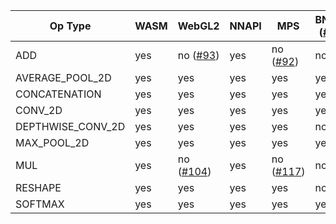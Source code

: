 | Op Type | WASM | WebGL2 | NNAPI | MPS | BNNS ([#8](https://github.com/intel/webml-polyfill/issues/8))
|----|------|--------|-------|-----|-----|
| ADD | yes | no ([#93](https://github.com/intel/webml-polyfill/issues/93)) | yes | no ([#92](https://github.com/intel/webml-polyfill/issues/92))| no
| AVERAGE_POOL_2D | yes | yes| yes | yes | yes
| CONCATENATION | yes | yes| yes | yes | yes
| CONV_2D | yes | yes| yes | yes | yes
| DEPTHWISE_CONV_2D | yes | yes| yes | yes | no
| MAX_POOL_2D |  yes | yes| yes | yes | yes
| MUL |  yes | no ([#104](https://github.com/intel/webml-polyfill/issues/104)) | yes | no ([#117](https://github.com/intel/webml-polyfill/issues/117))| no
| RESHAPE |  yes | yes| yes | yes | no
| SOFTMAX |  yes | yes | yes | yes | yes
